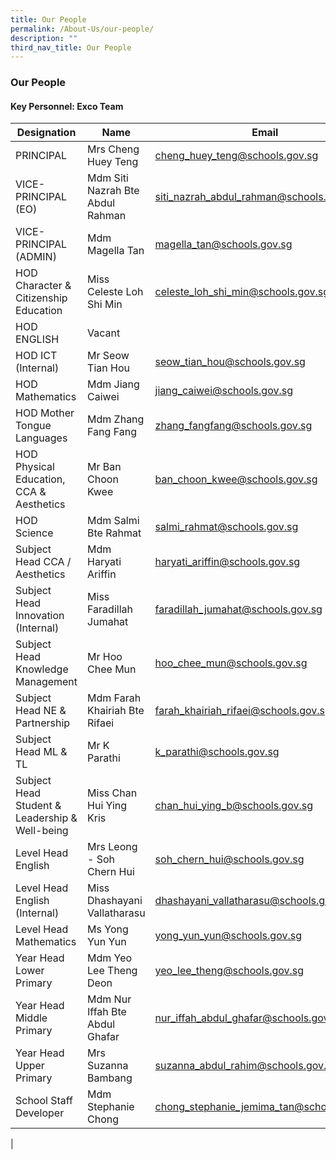 ```yaml
---
title: Our People
permalink: /About-Us/our-people/
description: ""
third_nav_title: Our People
---
```

### Our People

#### Key Personnel: Exco Team  

| Designation | Name | Email |
|---|---|---|
| PRINCIPAL | Mrs Cheng Huey Teng | cheng_huey_teng@schools.gov.sg |
| VICE-PRINCIPAL (EO) | Mdm Siti Nazrah Bte Abdul Rahman | siti_nazrah_abdul_rahman@schools.gov.sg |
| VICE-PRINCIPAL (ADMIN) | Mdm Magella Tan | magella_tan@schools.gov.sg |
|  HOD Character & Citizenship Education | Miss Celeste Loh Shi Min | celeste_loh_shi_min@schools.gov.sg |
| HOD ENGLISH  | Vacant |   |
| HOD ICT (Internal) | Mr Seow Tian Hou | seow_tian_hou@schools.gov.sg |
| HOD Mathematics | Mdm Jiang Caiwei | jiang_caiwei@schools.gov.sg |
| HOD Mother Tongue Languages | Mdm Zhang Fang Fang | zhang_fangfang@schools.gov.sg |
| HOD Physical Education, CCA & Aesthetics | Mr Ban Choon Kwee | ban_choon_kwee@schools.gov.sg |
| HOD Science | Mdm Salmi Bte Rahmat | salmi_rahmat@schools.gov.sg |
| Subject Head CCA / Aesthetics | Mdm Haryati Ariffin | haryati_ariffin@schools.gov.sg |
| Subject Head Innovation (Internal) | Miss Faradillah Jumahat | faradillah_jumahat@schools.gov.sg |
| Subject Head Knowledge Management | Mr Hoo Chee Mun | hoo_chee_mun@schools.gov.sg |
| Subject Head NE & Partnership  | Mdm Farah Khairiah Bte Rifaei | farah_khairiah_rifaei@schools.gov.sg |
| Subject Head ML & TL | Mr K Parathi | k_parathi@schools.gov.sg |
| Subject Head Student & Leadership & Well-being | Miss Chan Hui Ying Kris | chan_hui_ying_b@schools.gov.sg |
| Level Head English  | Mrs Leong - Soh Chern Hui | soh_chern_hui@schools.gov.sg |
| Level Head English (Internal) | Miss Dhashayani Vallatharasu | dhashayani_vallatharasu@schools.gov.sg |
| Level Head Mathematics | Ms Yong Yun Yun | yong_yun_yun@schools.gov.sg |
| Year Head Lower Primary | Mdm Yeo Lee Theng Deon | yeo_lee_theng@schools.gov.sg |
| Year Head Middle Primary | Mdm Nur Iffah Bte Abdul Ghafar | nur_iffah_abdul_ghafar@schools.gov.sg |
| Year Head Upper Primary | Mrs Suzanna Bambang | suzanna_abdul_rahim@schools.gov.sg |
| School Staff Developer | Mdm Stephanie Chong | chong_stephanie_jemima_tan@schools.gov.sg |
|